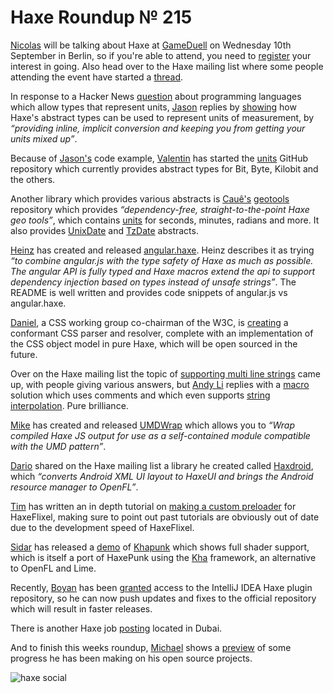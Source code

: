 [_template]: ../templates/roundup.html
[date]: / "2014-08-28 14:30:00"
[modified]: / "2014-08-29 11:16:00"
[“”]: a ""
# Haxe Roundup № 215

[Nicolas][tw1] will be talking about Haxe at [GameDuell][l1] on Wednesday 10th 
September in Berlin, so if you're able to attend, you need to [register][l2] your
interest in going. Also head over to the Haxe mailing list where some people
attending the event have started a [thread][l19].

In response to a Hacker News [question][l3] about programming languages which allow 
types that represent units, [Jason][tw2] replies by [showing][l4] how Haxe's abstract
types can be used to represent units of measurement, by _“providing inline, implicit
conversion and keeping you from getting your units mixed up”_.

Because of [Jason's][tw2] code example, [Valentin][gh1] has started the [units][l5]
GitHub repository which currently provides abstract types for Bit, Byte, Kilobit and
the others.

Another library which provides various abstracts is [Cauê's][tw3] [geotools][l6]
repository which provides _“dependency-free, straight-to-the-point Haxe geo tools”_,
which contains [units][l7] for seconds, minutes, radians and more. It also provides
[UnixDate][l8] and [TzDate][l9] abstracts.

[Heinz][tw4] has created and released [angular.haxe][l10]. Heinz describes it as
trying _“to combine angular.js with the type safety of Haxe as much as possible.
The angular API is fully typed and Haxe macros extend the api to support 
dependency injection based on types instead of unsafe strings”_. The README is well
written and provides code snippets of angular.js vs angular.haxe.

[Daniel][tw5], a CSS working group co-chairman of the W3C, is [creating][l11] a 
conformant CSS parser and resolver, complete with an implementation of the 
CSS object model in pure Haxe, which will be open sourced in the future.

Over on the Haxe mailing list the topic of [supporting multi line strings][l12] came
up, with people giving various answers, but [Andy Li][tw6] replies with a 
[macro][l13] solution which uses comments and which even supports 
[string interpolation][l14]. Pure brilliance.

[Mike][tw7] has created and released [UMDWrap][l15] which allows you to _“Wrap 
compiled Haxe JS output for use as a self-contained module compatible 
with the UMD pattern”_.

[Dario][gh2] shared on the Haxe mailing list a library he created called [Haxdroid],
which _“converts Android XML UI layout to HaxeUI and brings the Android resource
manager to OpenFL”_.

[Tim][tw8] has written an in depth tutorial on [making a custom preloader][l16] for
HaxeFlixel, making sure to point out past tutorials are obviously out of date due to
the development speed of HaxeFlixel.

[Sidar][tw9] has released a [demo] of [Khapunk] which shows full shader support, 
which is itself a port of HaxePunk using the [Kha] framework, an alternative 
to OpenFL and Lime.

Recently, [Boyan][tw10] has been [granted][l17] access to the IntelliJ IDEA Haxe
plugin repository, so he can now push updates and fixes to the official repository 
which will result in faster releases.

There is another Haxe job [posting][l20] located in Dubai.

And to finish this weeks roundup, [Michael][tw11] shows a [preview][l18] of 
some progress he has been making on his open source projects.

![haxe social](/img/215/nano.jpg "Haxe 3D preview by Michael")

[tw1]: https://twitter.com/ncannasse "@ncannasse"
[tw2]: https://twitter.com/jayoneil "@jayoneil"
[tw3]: https://twitter.com/cwaneck "@cwaneck"
[tw4]: https://twitter.com/frabbit77 "@frabbit77"
[tw5]: https://twitter.com/glazou "@glazou"
[tw6]: https://twitter.com/andy_li "@andy_li"
[tw7]: https://twitter.com/mikedotalmond "@mikedotalmond"
[tw8]: https://twitter.com/gamepopper "@gamepopper"
[tw9]: https://twitter.com/Hexvalues "@Hexvalues"
[tw10]: https://twitter.com/As3Boyan "@As3Boyan"
[tw11]: https://twitter.com/dazKind "@dazKind"
	
[gh1]: https://github.com/ibilon "@ibilon"
[gh2]: https://github.com/beyondeye "@beyondeye"
	
[haxdroid]: https://github.com/beyondeye/Haxdroid "Haxdroid on GitHub"
[demo]: https://75cb18791d41e0dbda9aa57332d1df574d66cd89.googledrive.com/host/0B97j9rSYGvSsTFhDSVFjV2NZSU0/ "Khapunk Demo"
[khapunk]: https://bitbucket.org/stalei/khapunk "Khapunk on BitBucket"
[kha]: https://github.com/KTXSoftware/Kha "Kha on GitHub"
	
[l1]: http://inside.gameduell.com/blog/post/gameduell-techtalk-with-nicolas-cannasse-on-toolkit-haxe "GameDuell TechTalk with Nicolas Cannasse on toolkit Haxe"
[l2]: http://de.amiando.com/techtalk "GameDuell TechTalk with Nicolas Cannasse talking about Haxe"
[l3]: https://news.ycombinator.com/item?id=8219770 "Random question for the type experts out there: is there any language that lets me track the units of my numeric variables?"
[l4]: https://gist.github.com/jasononeil/b6b1845824f45f5d19df "Demonstration of using Haxe abstracts types"
[l5]: https://github.com/ibilon/units "Units on GitHub"
[l6]: https://github.com/waneck/geotools "GeoTools on GitHub"
[l7]: https://github.com/waneck/geotools/tree/master/geo/units "GeoTools Units on GitHub"
[l8]: https://github.com/waneck/geotools/blob/master/geo/UnixDate.hx "GeoTools UnixDate on GitHub"
[l9]: https://github.com/waneck/geotools/blob/master/geo/TzDate.hx "GeoTools TzDate on GitHub"
[l10]: https://github.com/frabbit/angular.haxe "Angular Haxe on GitHub"
[l11]: https://groups.google.com/forum/?hl=en#!topic/haxelang/TimQOrEPLck "Pure Haxe CSS parser and resolver"
[l12]: https://groups.google.com/forum/?hl=en&fromgroups#!searchin/haxelang/multiline/haxelang/rxwrRaEgRro/PU1sVsp_N84J "Support Multiline strings"
[l13]: https://github.com/andyli/CommentString "CommentString on GitHub"
[l14]: http://haxe.org/manual/lf-string-interpolation.html "String Interpolation on Haxe.org"
[l15]: https://github.com/MadeByPi/UMDWrap "UMDWrap on GitHub"
[l16]: http://gamepopper.co.uk/2014/08/26/haxeflixel-making-a-custom-preloader/ "HaxeFlixel: Making a Custom Preloader"
[l17]: https://twitter.com/As3Boyan/status/504300414800777216 "IntelliJ IDEA Haxe Plugin"
[l18]: http://developium.tumblr.com/post/95519477344/got-some-new-stuff-in-the-works-iqm-models "Got some new stuff in the works"
[l19]: https://groups.google.com/forum/?hl=en&fromgroups#!topic/haxelang/XWrZZPAkLzA "Haxe Berlin - any developers out there?"
[l20]: http://www.naukrigulf.com/job-listings-HAXE-DEVELOPER-DUBAI-Dubai-United-Arab-Emirates-Altran-4-to-7-years-200814000069- "Haxe Job Posting in Dubai"